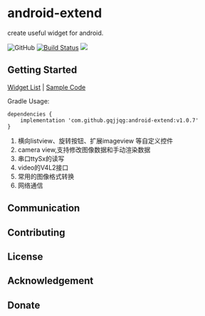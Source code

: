 # android-extend
create useful widget for android.

![GitHub](https://img.shields.io/github/license/mashape/apistatus.svg)
[![Build Status](https://travis-ci.com/gqjjqg/android-extend.svg?branch=master)](https://travis-ci.com/gqjjqg/android-extend)
[![](https://jitpack.io/v/gqjjqg/android-extend.svg)](https://jitpack.io/#gqjjqg/android-extend)

## Getting Started
[Widget List](http://gqjjqg.github.io/development/project/2014/06/16/android-widget-extend.html) |
[Sample Code](https://github.com/gqjjqg/samples) 

Gradle Usage: 

```
dependencies {
    implementation 'com.github.gqjjqg:android-extend:v1.0.7'
}
```

	
1. 横向listview、旋转按钮、扩展imageview 等自定义控件
2. camera view,支持修改图像数据和手动渲染数据
3. 串口ttySx的读写
4. video的V4L2接口
5. 常用的图像格式转换
6. 网络通信


## Communication



## Contributing

## License

## Acknowledgement

## Donate
